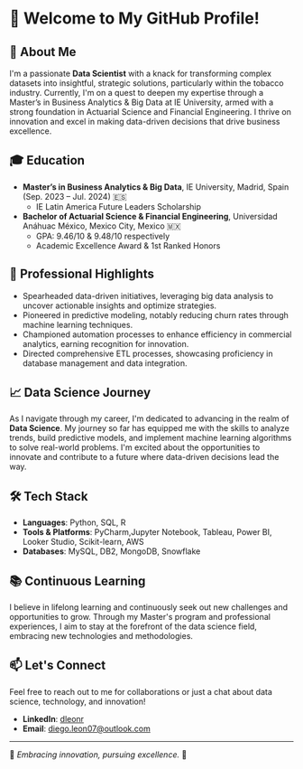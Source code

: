 # 👋 Welcome to My GitHub Profile!

## 🚀 About Me

I'm a passionate **Data Scientist** with a knack for transforming complex datasets into insightful, strategic solutions, particularly within the tobacco industry. Currently, I'm on a quest to deepen my expertise through a Master’s in Business Analytics & Big Data at IE University, armed with a strong foundation in Actuarial Science and Financial Engineering. I thrive on innovation and excel in making data-driven decisions that drive business excellence.

## 🎓 Education

- **Master’s in Business Analytics & Big Data**, IE University, Madrid, Spain (Sep. 2023 – Jul. 2024) 🇪🇸
  - IE Latin America Future Leaders Scholarship
- **Bachelor of Actuarial Science & Financial Engineering**, Universidad Anáhuac México, Mexico City, Mexico 🇲🇽
  - GPA: 9.46/10 & 9.48/10 respectively
  - Academic Excellence Award & 1st Ranked Honors

## 💼 Professional Highlights

- Spearheaded data-driven initiatives, leveraging big data analysis to uncover actionable insights and optimize strategies.
- Pioneered in predictive modeling, notably reducing churn rates through machine learning techniques.
- Championed automation processes to enhance efficiency in commercial analytics, earning recognition for innovation.
- Directed comprehensive ETL processes, showcasing proficiency in database management and data integration.

## 📈 Data Science Journey

As I navigate through my career, I'm dedicated to advancing in the realm of **Data Science**. My journey so far has equipped me with the skills to analyze trends, build predictive models, and implement machine learning algorithms to solve real-world problems. I'm excited about the opportunities to innovate and contribute to a future where data-driven decisions lead the way.

## 🛠 Tech Stack

- **Languages**: Python, SQL, R
- **Tools & Platforms**: PyCharm,Jupyter Notebook, Tableau, Power BI, Looker Studio, Scikit-learn, AWS
- **Databases**: MySQL, DB2, MongoDB, Snowflake

## 📚 Continuous Learning

I believe in lifelong learning and continuously seek out new challenges and opportunities to grow. Through my Master's program and professional experiences, I aim to stay at the forefront of the data science field, embracing new technologies and methodologies.

## 📫 Let's Connect

Feel free to reach out to me for collaborations or just a chat about data science, technology, and innovation!

- **LinkedIn**: [dleonr](https://www.linkedin.com/in/dleonr/)
- **Email**: [diego.leon07@outlook.com](#)

---

🌱 *Embracing innovation, pursuing excellence.* 🌱

<!--
**dleonrdz/dleonrdz** is a ✨ _special_ ✨ repository because its `README.md` (this file) appears on your GitHub profile.

Here are some ideas to get you started:

- 🔭 I’m currently working on ...
- 🌱 I’m currently learning ...
- 👯 I’m looking to collaborate on ...
- 🤔 I’m looking for help with ...
- 💬 Ask me about ...
- 📫 How to reach me: ...
- 😄 Pronouns: ...
- ⚡ Fun fact: ...
-->
